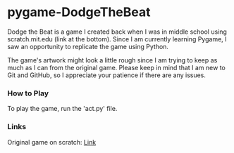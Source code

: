 # pygame-DodgeTheBeat

Dodge the Beat is a game I created back when I was in middle school using scratch.mit.edu (link at the bottom). Since I am currently learning Pygame, I saw an opportunity to replicate the game using Python.

The game's artwork might look a little rough since I am trying to keep as much as I can from the original game. Please keep in mind that I am new to Git and GitHub, so I appreciate your patience if there are any issues.

### How to Play
To play the game, run the 'act.py' file.

### Links
Original game on scratch: [Link](https://scratch.mit.edu/projects/172581869/)
